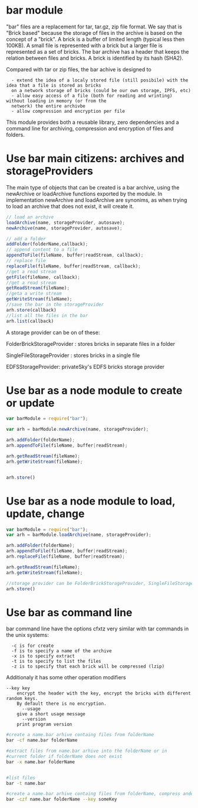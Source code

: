 # bar module
"bar" files are a replacement for tar, tar.gz, zip file format. We say that is "Brick based" because the storage of files in the archive is based on the concept of a "brick". A brick is a buffer of limited length (typical less then 100KB). A small file is represented with a brick but a larger file is represented as a set of bricks. The bar archive has a header that keeps the relation between files and bricks. A brick is identified by its hash (SHA2).

Compared with tar or zip files, the bar achive is designed to 
```
  - extend the idea of a localy stored file (still posibile) with the idea that a file is stored as bricks 
  on a network storage of bricks (could be our own storage, IPFS, etc)
  - allow easy access of a file (both for reading and wrinting) without loading in memory (or from the 
  network) the entire archivbe
  - allow compression and encryption per file
```

This module provides both a reusable library, zero dependencies and a command line for archiving, compression and encryption of files and folders.

# Use bar main citizens: archives and storageProviders

The main type of objects that can be created is a bar archive, using the newArchive or loadArchive functions exported by the module. In implementation newArchive and loadArchive are synonims, as when trying to load an archive that does not exist, it will create it.


```javascript
// load an archive 
loadArchive(name, storageProvider, autosave);
newArchive(name, storageProvider, autosave);

// add a folder
addFolder(folderName,callback);
// append content to a file
appendToFile(fileName, buffer|readStream, callback);
// replace file
replaceFile(fileName, buffer|readStream, callback);
//get a read stream
getFile(fileName, callback);
//get a read stream
getReadStream(fileName);
//geta a write stream
getWriteStream(fileName);
//save the bar in the storageProvider
arh.store(callback)
//list all the files in the bar
arh.list(callback)

```

A storage provider can be on of these:

 FolderBrickStorageProvider : stores bricks in separate files in a folder
 
 SingleFileStorageProvider  : stores bricks in a single file
 
 EDFSStorageProvider: privateSky's EDFS bricks storage provider

# Use bar as a node module to create or update
```javascript
var barModule = require("bar");

var arh = barModule.newArchive(name, storageProvider);

arh.addFolder(folderName);
arh.appendToFile(fileName, buffer|readStream);

arh.getReadStream(fileName);
arh.getWriteStream(fileName);


arh.store()
```

# Use bar as a node module to load, update, change
```javascript
var barModule = require("bar");
var arh = barModule.loadArchive(name, storageProvider);

arh.addFolder(folderName);
arh.appendToFile(fileName, buffer|readStream);
arh.replaceFile(fileName, buffer|readStream);

arh.getReadStream(fileName);
arh.getWriteStream(fileName);

//storage provider can be FolderBrickStorageProvider, SingleFileStorageProvider, EDFSStorageProvider
arh.store()

```


# Use bar as command line
bar command line have the options cfxtz very similar with tar commands in the unix systems:
```
  -c is for create
  -f is to specify a name of the archive
  -x is to specify extract
  -t is to specify to list the files
  -z is to specify that each brick will be compressed (lzip)
```

Additionaly it has some other operation modifiers
```
--key key
    encrypt the header with the key, encrypt the bricks with different random keys. 
    By default there is no encryption.
      --usage
    give a short usage message
      --version
    print program version
```

```bash
#create a name.bar arhive containg files from folderName
bar -cf name.bar folderName 

#extract files from name.bar arhive into the folderName or in 
#current folder if folderName does not exist
bar -x name.bar folderName 


#list files
bar -t name.bar 

#create a name.bar arhive containg files from folderName, compress andencrypt
bar -czf name.bar folderName --key someKey

```


